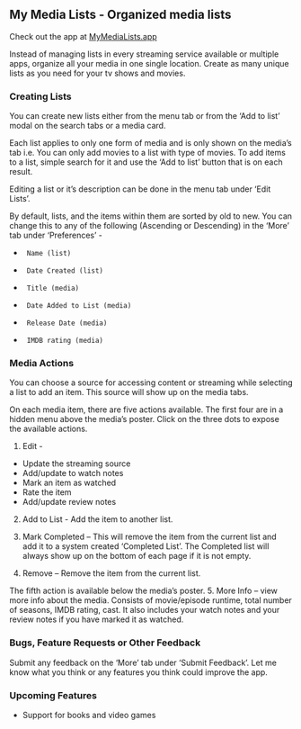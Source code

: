 ﻿## My Media Lists - Organized media lists

Check out the app at [MyMediaLists.app](https://www.mymedialists.app/)

Instead of managing lists in every streaming service available or multiple apps, organize all your media in one single location. Create as many unique lists as you need for your tv shows and movies.

### Creating Lists

You can create new lists either from the menu tab or from the ‘Add to list’ modal on the search tabs or a media card.

Each list applies to only one form of media and is only shown on the media’s tab i.e. You can only add movies to a list with type of movies. To add items to a list, simple search for it and use the ‘Add to list’ button that is on each result.

Editing a list or it’s description can be done in the menu tab under ‘Edit Lists’.

By default, lists, and the items within them are sorted by old to new. You can change this to any of the following (Ascending or Descending) in the ‘More’ tab under ‘Preferences’ -

-      Name (list)
-      Date Created (list)
-      Title (media)
-      Date Added to List (media)
-      Release Date (media)
-      IMDB rating (media)

### Media Actions

You can choose a source for accessing content or streaming while selecting a list to add an item. This source will show up on the media tabs.

On each media item, there are five actions available. The first four are in a hidden menu above the media’s poster. Click on the three dots to expose the available actions.

1. Edit -

-  Update the streaming source
-  Add/update to watch notes
-  Mark an item as watched
-  Rate the item
-  Add/update review notes

2. Add to List - Add the item to another list.
3. Mark Completed – This will remove the item from the current list and add it to a system created ‘Completed List’. The Completed list will always show up on the bottom of each page if it is not empty.

4. Remove – Remove the item from the current list.

The fifth action is available below the media’s poster. 5. More Info – view more info about the media. Consists of movie/episode runtime, total number of seasons, IMDB rating, cast. It also includes your watch notes and your review notes if you have marked it as watched.

### Bugs, Feature Requests or Other Feedback

Submit any feedback on the ‘More’ tab under ‘Submit Feedback’. Let me know what you think or any features you think could improve the app.

### Upcoming Features

-  Support for books and video games
